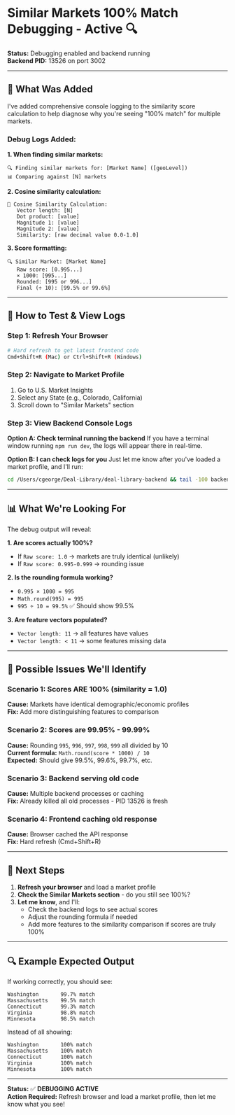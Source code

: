 # Similar Markets 100% Match Debugging - Active 🔍

**Status:** Debugging enabled and backend running  
**Backend PID:** 13526 on port 3002

---

## 🐛 What Was Added

I've added comprehensive console logging to the similarity score calculation to help diagnose why you're seeing "100% match" for multiple markets.

### Debug Logs Added:

**1. When finding similar markets:**
```
🔍 Finding similar markets for: [Market Name] ([geoLevel])
📊 Comparing against [N] markets
```

**2. Cosine similarity calculation:**
```
📐 Cosine Similarity Calculation:
   Vector length: [N]
   Dot product: [value]
   Magnitude 1: [value]
   Magnitude 2: [value]
   Similarity: [raw decimal value 0.0-1.0]
```

**3. Score formatting:**
```
🔍 Similar Market: [Market Name]
   Raw score: [0.995...]
   × 1000: [995...]
   Rounded: [995 or 996...]
   Final (÷ 10): [99.5% or 99.6%]
```

---

## 🧪 How to Test & View Logs

### Step 1: Refresh Your Browser
```bash
# Hard refresh to get latest frontend code
Cmd+Shift+R (Mac) or Ctrl+Shift+R (Windows)
```

### Step 2: Navigate to Market Profile
1. Go to U.S. Market Insights
2. Select any State (e.g., Colorado, California)
3. Scroll down to "Similar Markets" section

### Step 3: View Backend Console Logs

**Option A: Check terminal running the backend**
If you have a terminal window running `npm run dev`, the logs will appear there in real-time.

**Option B: I can check logs for you**
Just let me know after you've loaded a market profile, and I'll run:
```bash
cd /Users/cgeorge/Deal-Library/deal-library-backend && tail -100 backend.log
```

---

## 📊 What We're Looking For

The debug output will reveal:

**1. Are scores actually 100%?**
   - If `Raw score: 1.0` → markets are truly identical (unlikely)
   - If `Raw score: 0.995-0.999` → rounding issue

**2. Is the rounding formula working?**
   - `0.995 × 1000 = 995`
   - `Math.round(995) = 995`
   - `995 ÷ 10 = 99.5%` ✅ Should show 99.5%

**3. Are feature vectors populated?**
   - `Vector length: 11` → all features have values
   - `Vector length: < 11` → some features missing data

---

## 🔧 Possible Issues We'll Identify

### Scenario 1: Scores ARE 100% (similarity = 1.0)
**Cause:** Markets have identical demographic/economic profiles  
**Fix:** Add more distinguishing features to comparison

### Scenario 2: Scores are 99.95% - 99.99%
**Cause:** Rounding `995`, `996`, `997`, `998`, `999` all divided by 10  
**Current formula:** `Math.round(score * 1000) / 10`  
**Expected:** Should give 99.5%, 99.6%, 99.7%, etc.

### Scenario 3: Backend serving old code
**Cause:** Multiple backend processes or caching  
**Fix:** Already killed all old processes - PID 13526 is fresh

### Scenario 4: Frontend caching old response
**Cause:** Browser cached the API response  
**Fix:** Hard refresh (Cmd+Shift+R)

---

## 🎯 Next Steps

1. **Refresh your browser** and load a market profile
2. **Check the Similar Markets section** - do you still see 100%?
3. **Let me know**, and I'll:
   - Check the backend logs to see actual scores
   - Adjust the rounding formula if needed
   - Add more features to the similarity comparison if scores are truly 100%

---

## 🔍 Example Expected Output

If working correctly, you should see:

```
Washington       99.7% match
Massachusetts    99.5% match
Connecticut      99.3% match
Virginia         98.8% match
Minnesota        98.5% match
```

Instead of all showing:
```
Washington       100% match
Massachusetts    100% match
Connecticut      100% match
Virginia         100% match
Minnesota        100% match
```

---

**Status:** ✅ **DEBUGGING ACTIVE**  
**Action Required:** Refresh browser and load a market profile, then let me know what you see!

